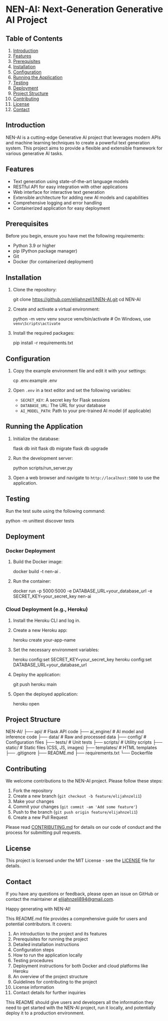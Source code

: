# NEN-AI: Next-Generation Generative AI Project

## Table of Contents

1. [Introduction](#introduction)
2. [Features](#features)
3. [Prerequisites](#prerequisites)
4. [Installation](#installation)
5. [Configuration](#configuration)
6. [Running the Application](#running-the-application)
7. [Testing](#testing)
8. [Deployment](#deployment)
9. [Project Structure](#project-structure)
10. [Contributing](#contributing)
11. [License](#license)
12. [Contact](#contact)

## Introduction

NEN-AI is a cutting-edge Generative AI project that leverages modern APIs and machine learning techniques to create a powerful text generation system. This project aims to provide a flexible and extensible framework for various generative AI tasks.

## Features

- Text generation using state-of-the-art language models
- RESTful API for easy integration with other applications
- Web interface for interactive text generation
- Extensible architecture for adding new AI models and capabilities
- Comprehensive logging and error handling
- Containerized application for easy deployment

## Prerequisites

Before you begin, ensure you have met the following requirements:

- Python 3.9 or higher
- pip (Python package manager)
- Git
- Docker (for containerized deployment)

## Installation

1. Clone the repository:

   git clone https://github.com/elijahnzeli1/NEN-AI.git
   cd NEN-AI

2. Create and activate a virtual environment:

   python -m venv venv
   source venv/bin/activate  # On Windows, use `venv\Scripts\activate`

3. Install the required packages:

   pip install -r requirements.txt

## Configuration

1. Copy the example environment file and edit it with your settings:

   cp .env.example .env

2. Open `.env` in a text editor and set the following variables:
   - `SECRET_KEY`: A secret key for Flask sessions
   - `DATABASE_URL`: The URL for your database
   - `AI_MODEL_PATH`: Path to your pre-trained AI model (if applicable)

## Running the Application

1. Initialize the database:

   flask db init
   flask db migrate
   flask db upgrade

2. Run the development server:

   python scripts/run_server.py

3. Open a web browser and navigate to `http://localhost:5000` to use the application.

## Testing

Run the test suite using the following command:

python -m unittest discover tests

## Deployment

### Docker Deployment

1. Build the Docker image:

   docker build -t nen-ai .

2. Run the container:

   docker run -p 5000:5000 -e DATABASE_URL=your_database_url -e SECRET_KEY=your_secret_key nen-ai

### Cloud Deployment (e.g., Heroku)

1. Install the Heroku CLI and log in.

2. Create a new Heroku app:

   heroku create your-app-name

3. Set the necessary environment variables:

   heroku config:set SECRET_KEY=your_secret_key
   heroku config:set DATABASE_URL=your_database_url

4. Deploy the application:

   git push heroku main

5. Open the deployed application:

   heroku open

## Project Structure

NEN-AI/
├── api/                 # Flask API code
├── ai_engine/           # AI model and inference code
├── data/                # Raw and processed data
├── config/              # Configuration files
├── tests/               # Unit tests
├── scripts/             # Utility scripts
├── static/              # Static files (CSS, JS, images)
├── templates/           # HTML templates
├── .gitignore
├── README.md
├── requirements.txt
└── Dockerfile

## Contributing

We welcome contributions to the NEN-AI project. Please follow these steps:

1. Fork the repository
2. Create a new branch (`git checkout -b feature/elijahnzeli1`)
3. Make your changes
4. Commit your changes (`git commit -am 'Add some feature'`)
5. Push to the branch (`git push origin feature/elijahnzeli1`)
6. Create a new Pull Request

Please read [CONTRIBUTING.md](CONTRIBUTING.md) for details on our code of conduct and the process for submitting pull requests.

## License

This project is licensed under the MIT License - see the [LICENSE](LICENSE) file for details.

## Contact

If you have any questions or feedback, please open an issue on GitHub or contact the maintainer at elijahnzeli894@gmail.com.

Happy generating with NEN-AI!

This README.md file provides a comprehensive guide for users and potential contributors. It covers:

1. An introduction to the project and its features
2. Prerequisites for running the project
3. Detailed installation instructions
4. Configuration steps
5. How to run the application locally
6. Testing procedures
7. Deployment instructions for both Docker and cloud platforms like Heroku
8. An overview of the project structure
9. Guidelines for contributing to the project
10. License information
11. Contact details for further inquiries

This README should give users and developers all the information they need to get started with the NEN-AI project, run it locally, and potentially deploy it to a production environment.